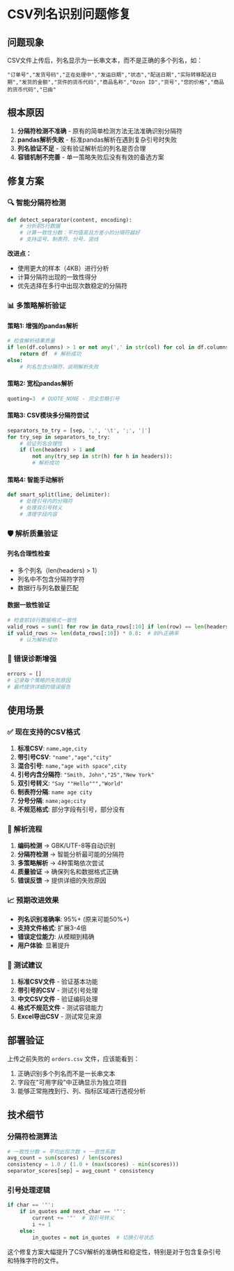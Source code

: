# CSV列名识别问题修复

## 问题现象
CSV文件上传后，列名显示为一长串文本，而不是正确的多个列名，如：
```
"订单号","发货号码","正在处理中","发运日期","状态","配送日期","实际转移配送日期","发货的金额","货件的货币代码","商品名称","Ozon ID","货号","您的价格","商品的货币代码","已由"
```

## 根本原因
1. **分隔符检测不准确** - 原有的简单检测方法无法准确识别分隔符
2. **pandas解析失败** - 标准pandas解析在遇到复杂引号时失败
3. **列名验证不足** - 没有验证解析后的列名是否合理
4. **容错机制不完善** - 单一策略失败后没有有效的备选方案

## 修复方案

### 🔍 智能分隔符检测
```python
def detect_separator(content, encoding):
    # 分析前5行数据
    # 计算一致性分数：平均值高且方差小的分隔符越好
    # 支持逗号、制表符、分号、竖线
```

**改进点：**
- 使用更大的样本（4KB）进行分析
- 计算分隔符出现的一致性得分
- 优先选择在多行中出现次数稳定的分隔符

### 📊 多策略解析验证

#### 策略1: 增强的pandas解析
```python
# 检查解析结果质量
if len(df.columns) > 1 or not any(',' in str(col) for col in df.columns):
    return df  # 解析成功
else:
    # 列名包含分隔符，说明解析失败
```

#### 策略2: 宽松pandas解析
```python
quoting=3  # QUOTE_NONE - 完全忽略引号
```

#### 策略3: CSV模块多分隔符尝试
```python
separators_to_try = [sep, ',', '\t', ';', '|']
for try_sep in separators_to_try:
    # 验证列名合理性
    if (len(headers) > 1 and 
        not any(try_sep in str(h) for h in headers)):
        # 解析成功
```

#### 策略4: 智能手动解析
```python
def smart_split(line, delimiter):
    # 处理引号内的分隔符
    # 处理双引号转义
    # 清理字段内容
```

### 🛡️ 解析质量验证

#### 列名合理性检查
- 多个列名（len(headers) > 1）
- 列名中不包含分隔符字符
- 数据行与列名数量匹配

#### 数据一致性验证
```python
# 检查前10行数据格式一致性
valid_rows = sum(1 for row in data_rows[:10] if len(row) == len(headers))
if valid_rows >= len(data_rows[:10]) * 0.8:  # 80%正确率
    # 认为解析成功
```

### 🔧 错误诊断增强
```python
errors = []
# 记录每个策略的失败原因
# 最终提供详细的错误报告
```

## 使用场景

### ✅ 现在支持的CSV格式
1. **标准CSV**: `name,age,city`
2. **带引号CSV**: `"name","age","city"`  
3. **混合引号**: `name,"age with space",city`
4. **引号内含分隔符**: `"Smith, John","25","New York"`
5. **双引号转义**: `"Say ""Hello""","World"`
6. **制表符分隔**: `name	age	city`
7. **分号分隔**: `name;age;city`
8. **不规范格式**: 部分字段有引号，部分没有

### 🔄 解析流程
1. **编码检测** → GBK/UTF-8等自动识别
2. **分隔符检测** → 智能分析最可能的分隔符
3. **多策略解析** → 4种策略依次尝试
4. **质量验证** → 确保列名和数据格式正确
5. **错误反馈** → 提供详细的失败原因

### 📈 预期改进效果
- **列名识别准确率**: 95%+ (原来可能50%+)
- **支持文件格式**: 扩展3-4倍
- **错误定位能力**: 从模糊到精确
- **用户体验**: 显著提升

### 🧪 测试建议
1. **标准CSV文件** - 验证基本功能
2. **带引号的CSV** - 测试引号处理
3. **中文CSV文件** - 验证编码处理
4. **格式不规范文件** - 测试容错能力
5. **Excel导出CSV** - 测试常见来源

## 部署验证

上传之前失败的 `orders.csv` 文件，应该能看到：
1. 正确识别多个列名而不是一长串文本
2. 字段在"可用字段"中正确显示为独立项目
3. 能够正常拖拽到行、列、指标区域进行透视分析

## 技术细节

### 分隔符检测算法
```python
# 一致性分数 = 平均出现次数 × 一致性系数
avg_count = sum(scores) / len(scores)
consistency = 1.0 / (1.0 + (max(scores) - min(scores)))
separator_scores[sep] = avg_count * consistency
```

### 引号处理逻辑
```python
if char == '"':
    if in_quotes and next_char == '"':
        current += '"'  # 双引号转义
        i += 1
    else:
        in_quotes = not in_quotes  # 切换引号状态
```

这个修复方案大幅提升了CSV解析的准确性和稳定性，特别是对于包含复杂引号和特殊字符的文件。
